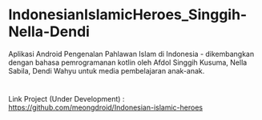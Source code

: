 # IndonesianIslamicHeroes_Singgih-Nella-Dendi
Aplikasi Android Pengenalan Pahlawan Islam di Indonesia - dikembangkan dengan bahasa pemrogramanan kotlin oleh Afdol Singgih Kusuma, Nella Sabila, Dendi Wahyu untuk media pembelajaran anak-anak.
#
Link Project (Under Development) : https://github.com/meongdroid/Indonesian-islamic-heroes

